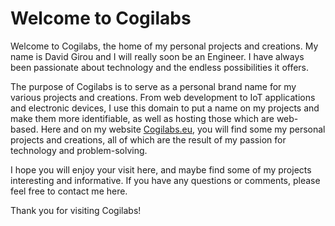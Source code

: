 # Welcome to Cogilabs
Welcome to Cogilabs, the home of my personal projects and creations. My name is David Girou and I will really soon be an Engineer. I have always been passionate about technology and the endless possibilities it offers.

The purpose of Cogilabs is to serve as a personal brand name for my various projects and creations. From web development to IoT applications and electronic devices, I use this domain to put a name on my projects and make them more identifiable, as well as hosting those which are web-based.
Here and on my website [Cogilabs.eu](https://cogilabs.eu/), you will find some my personal projects and creations, all of which are the result of my passion for technology and problem-solving.

I hope you will enjoy your visit here, and maybe find some of my projects interesting and informative. If you have any questions or comments, please feel free to contact me here.

Thank you for visiting Cogilabs!
